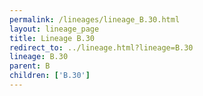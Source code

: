 ```yaml
---
permalink: /lineages/lineage_B.30.html
layout: lineage_page
title: Lineage B.30
redirect_to: ../lineage.html?lineage=B.30
lineage: B.30
parent: B
children: ['B.30']
---
```

